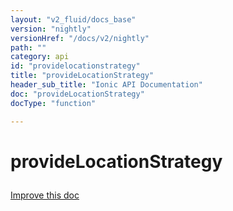 ```yaml
---
layout: "v2_fluid/docs_base"
version: "nightly"
versionHref: "/docs/v2/nightly"
path: ""
category: api
id: "providelocationstrategy"
title: "provideLocationStrategy"
header_sub_title: "Ionic API Documentation"
doc: "provideLocationStrategy"
docType: "function"

---
```










<h1 class="api-title">
<a class="anchor" name="provide-location-strategy" href="#provide-location-strategy"></a>

provideLocationStrategy





</h1>

<a class="improve-v2-docs" href="http://github.com/driftyco/ionic/edit/master//src/module.ts#L188">
Improve this doc
</a>










<!-- @usage tag -->


<!-- @property tags -->



<!-- instance methods on the class -->




<!-- related link --><!-- end content block -->


<!-- end body block -->

